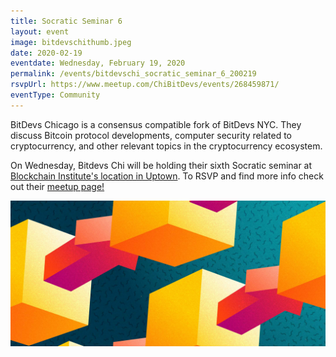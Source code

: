 ```yaml
---
title: Socratic Seminar 6
layout: event
image: bitdevschithumb.jpeg
date: 2020-02-19
eventdate: Wednesday, February 19, 2020
permalink: /events/bitdevschi_socratic_seminar_6_200219
rsvpUrl: https://www.meetup.com/ChiBitDevs/events/268459871/
eventType: Community
---
```

BitDevs Chicago is a consensus compatible fork of BitDevs NYC. They discuss Bitcoin protocol developments, computer security related to cryptocurrency, and other relevant topics in the cryptocurrency ecosystem.

On Wednesday, Bitdevs Chi will be holding their sixth Socratic seminar at <a href="https://theblockchaininstitute.org/contact-us/" target="_blank" rel="noopener">Blockchain Institute's location in Uptown</a>. To RSVP and find more info check out their <a href="https://www.meetup.com/ChiBitDevs/events/268459871/" target="_blank" rel="noopener">meetup page!</a>

<img src="/assets/img/bitdevschithumb.jpeg" alt="Block growth" title="Block growth"> 
